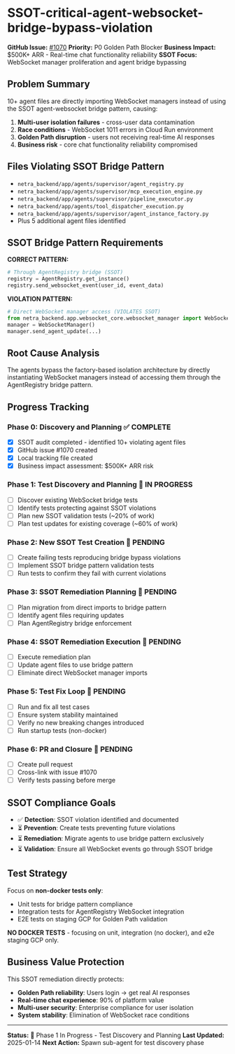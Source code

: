 # SSOT-critical-agent-websocket-bridge-bypass-violation

**GitHub Issue:** [#1070](https://github.com/netra-systems/netra-apex/issues/1070)
**Priority:** P0 Golden Path Blocker
**Business Impact:** $500K+ ARR - Real-time chat functionality reliability
**SSOT Focus:** WebSocket manager proliferation and agent bridge bypassing

## Problem Summary

10+ agent files are directly importing WebSocket managers instead of using the SSOT agent-websocket bridge pattern, causing:

1. **Multi-user isolation failures** - cross-user data contamination
2. **Race conditions** - WebSocket 1011 errors in Cloud Run environment
3. **Golden Path disruption** - users not receiving real-time AI responses
4. **Business risk** - core chat functionality reliability compromised

## Files Violating SSOT Bridge Pattern

- `netra_backend/app/agents/supervisor/agent_registry.py`
- `netra_backend/app/agents/supervisor/mcp_execution_engine.py`
- `netra_backend/app/agents/supervisor/pipeline_executor.py`
- `netra_backend/app/agents/tool_dispatcher_execution.py`
- `netra_backend/app/agents/supervisor/agent_instance_factory.py`
- Plus 5 additional agent files identified

## SSOT Bridge Pattern Requirements

**CORRECT PATTERN:**
```python
# Through AgentRegistry bridge (SSOT)
registry = AgentRegistry.get_instance()
registry.send_websocket_event(user_id, event_data)
```

**VIOLATION PATTERN:**
```python
# Direct WebSocket manager access (VIOLATES SSOT)
from netra_backend.app.websocket_core.websocket_manager import WebSocketManager
manager = WebSocketManager()
manager.send_agent_update(...)
```

## Root Cause Analysis

The agents bypass the factory-based isolation architecture by directly instantiating WebSocket managers instead of accessing them through the AgentRegistry bridge pattern.

## Progress Tracking

### Phase 0: Discovery and Planning ✅ COMPLETE
- [x] SSOT audit completed - identified 10+ violating agent files
- [x] GitHub issue #1070 created
- [x] Local tracking file created
- [x] Business impact assessment: $500K+ ARR risk

### Phase 1: Test Discovery and Planning 🔄 IN PROGRESS
- [ ] Discover existing WebSocket bridge tests
- [ ] Identify tests protecting against SSOT violations
- [ ] Plan new SSOT validation tests (~20% of work)
- [ ] Plan test updates for existing coverage (~60% of work)

### Phase 2: New SSOT Test Creation 🔄 PENDING
- [ ] Create failing tests reproducing bridge bypass violations
- [ ] Implement SSOT bridge pattern validation tests
- [ ] Run tests to confirm they fail with current violations

### Phase 3: SSOT Remediation Planning 🔄 PENDING
- [ ] Plan migration from direct imports to bridge pattern
- [ ] Identify agent files requiring updates
- [ ] Plan AgentRegistry bridge enforcement

### Phase 4: SSOT Remediation Execution 🔄 PENDING
- [ ] Execute remediation plan
- [ ] Update agent files to use bridge pattern
- [ ] Eliminate direct WebSocket manager imports

### Phase 5: Test Fix Loop 🔄 PENDING
- [ ] Run and fix all test cases
- [ ] Ensure system stability maintained
- [ ] Verify no new breaking changes introduced
- [ ] Run startup tests (non-docker)

### Phase 6: PR and Closure 🔄 PENDING
- [ ] Create pull request
- [ ] Cross-link with issue #1070
- [ ] Verify tests passing before merge

## SSOT Compliance Goals

- ✅ **Detection**: SSOT violation identified and documented
- ⏳ **Prevention**: Create tests preventing future violations
- ⏳ **Remediation**: Migrate agents to use bridge pattern exclusively
- ⏳ **Validation**: Ensure all WebSocket events go through SSOT bridge

## Test Strategy

Focus on **non-docker tests only**:
- Unit tests for bridge pattern compliance
- Integration tests for AgentRegistry WebSocket integration
- E2E tests on staging GCP for Golden Path validation

**NO DOCKER TESTS** - focusing on unit, integration (no docker), and e2e staging GCP only.

## Business Value Protection

This SSOT remediation directly protects:
- **Golden Path reliability**: Users login → get real AI responses
- **Real-time chat experience**: 90% of platform value
- **Multi-user security**: Enterprise compliance for user isolation
- **System stability**: Elimination of WebSocket race conditions

---

**Status:** 🔄 Phase 1 In Progress - Test Discovery and Planning
**Last Updated:** 2025-01-14
**Next Action:** Spawn sub-agent for test discovery phase